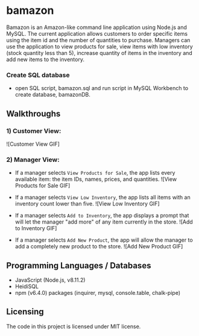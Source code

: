 # bamazon

Bamazon is an Amazon-like command line application using Node.js and MySQL. The current application allows customers to order specific items using the item id and the number of quantities to purchase. Managers can use the application to view products for sale, view items with low inventory (stock quantity less than 5), increase quantity of items in the inventory and add new items to the inventory.

### Create SQL database
- open SQL script, bamazon.sql and run script in MySQL Workbench to create database, bamazonDB.

## Walkthroughs
### 1) Customer View:
![Customer View GIF]

### 2) Manager View: 

* If a manager selects `View Products for Sale`, the app lists every available item: the item IDs, names, prices, and quantities.
![View Products for Sale GIF]

* If a manager selects `View Low Inventory`, the app lists all items with an inventory count lower than five.
![View Low Inventory GIF]

* If a manager selects `Add to Inventory`, the app displays a prompt that will let the manager "add more" of any item currently in the store.
![Add to Inventory GIF]

* If a manager selects `Add New Product`, the app will allow the manager to add a completely new product to the store.
![Add New Product GIF]

## Programming Languages / Databases

- JavaScript (Node.js, v8.11.2)
- HeidiSQL 
- npm (v6.4.0) packages (inquirer, mysql, console.table, chalk-pipe)

## Licensing

The code in this project is licensed under MIT license.
